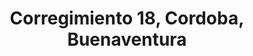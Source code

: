 ---
title: Corregimiento  18, Cordoba, Buenaventura
url: /corregimiento-18-cordoba-buenaventura/
latitude: 3.876
longitude: -76.929
---